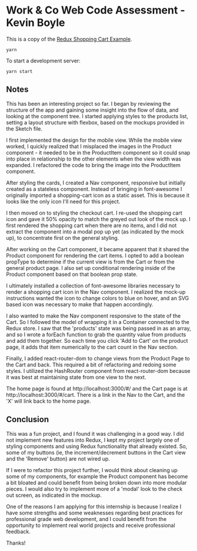 # Work & Co Web Code Assessment - Kevin Boyle

This is a copy of the [Redux Shopping Cart Example](https://github.com/reactjs/redux/tree/master/examples/shopping-cart).

```
yarn
```

To start a development server:

```
yarn start
```

## Notes
This has been an interesting project so far. I began by reviewing the structure of the app and gaining some insight into the flow of data, and looking at the component tree. I started applying styles to the products list, setting a layout structure with flexbox, based on the mockups provided in the Sketch file. 

I first implemented the design for the mobile view. While the mobile view worked, I quickly realized that I misplaced the images in the Product component - it needed to be in the ProductItem component so it could snap into place in relationship to the other elements when the view width was expanded. I refactored the code to bring the image into the ProductItem component.

After styling the cards, I created a Nav component, responsive but initially created as a stateless component. Instead of bringing in font-awesome I originally imported a shopping-cart icon as a static asset. This is because it looks like the only icon I'll need for this project.

I then moved on to styling the checkout cart. I re-used the shopping cart icon and gave it 50% opacity to match the greyed out look of the mock up. I first rendered the shopping cart when there are no items, and I did not extract the component into a modal pop up yet (as indicated by the mock up), to concentrate first on the general styling. 

After working on the Cart component, it became apparent that it shared the Product component for rendering the cart items. I opted to add a boolean propType to determine if the current view is from the Cart or from the general product page. I also set up conditional rendering inside of the Product component based on that boolean prop state.

I ultimately installed a collection of font-awesome libraries necessary to render a shopping cart icon in the Nav component. I realized the mock-up instructions wanted the icon to change colors to blue on hover, and an SVG based icon was necessary to make that happen accordingly. 

I also wanted to make the Nav component responsive to the state of the Cart. So I followed the model of wrapping it in a Container connected to the Redux store. I saw that the 'products' state was being passed in as an array, and so I wrote a forEach function to grab the quantity value from products and add them together. So each time you click 'Add to Cart' on the product page, it adds that item numerically to the cart count in the Nav section.

Finally, I added react-router-dom to change views from the Product Page to the Cart and back. This required a bit of refactoring and redoing some styles.  I utilized the HashRouter component from react-router-dom because it was best at maintaining state from one view to the next.

The home page is found at http://localhost:3000/#/ and the Cart page is at http://localhost:3000/#/cart. There is a link in the Nav to the Cart, and the 'X' will link back to the home page.

## Conclusion

This was a fun project, and I found it was challenging in a good way.  I did not implement new features into Redux, I kept my project largely one of styling components and using Redux functionality that already existed.  So, some of my buttons (ie, the increment/decrement buttons in the Cart view and the 'Remove' button) are not wired up.

If I were to refactor this project further, I would think about cleaning up some of my components, for example the Product component has become a bit bloated and could benefit from being broken down into more modular pieces. I would also try to implement more of a 'modal' look to the check out screen, as indicated in the mockup. 

One of the reasons I am applying for this internship is because I realize I have some strengths and some weaknesses regarding best practices for professional grade web development, and I could benefit from the opportunity to implement real world projects and receive professional feedback.

Thanks!